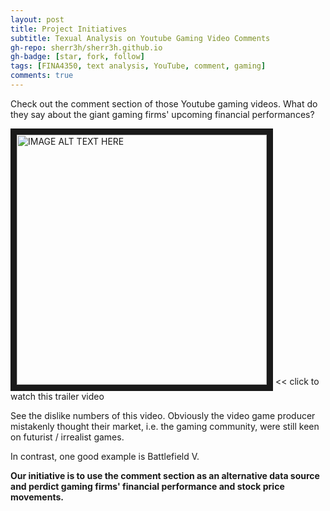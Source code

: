 ```yaml
---
layout: post
title: Project Initiatives
subtitle: Texual Analysis on Youtube Gaming Video Comments
gh-repo: sherr3h/sherr3h.github.io
gh-badge: [star, fork, follow]
tags: [FINA4350, text analysis, YouTube, comment, gaming]
comments: true
---
```


Check out the comment section of those Youtube gaming videos. What do they say about the giant gaming firms' upcoming financial performances?

<a href="https://youtu.be/EeF3UTkCoxY" target="_blank"><img src="https://i.ytimg.com/vi/3SKv3r0NWvA/hqdefault.jpg" alt="IMAGE ALT TEXT HERE" width="400" border="10" /></a>  << click to watch this trailer video

See the dislike numbers of this video. Obviously the video game producer mistakenly thought their market, i.e. the gaming community, were still keen on futurist / irrealist games.

In contrast, one good example is Battlefield V.

**Our initiative is to use the comment section as an alternative data source and perdict gaming firms' financial performance and stock price movements.**
